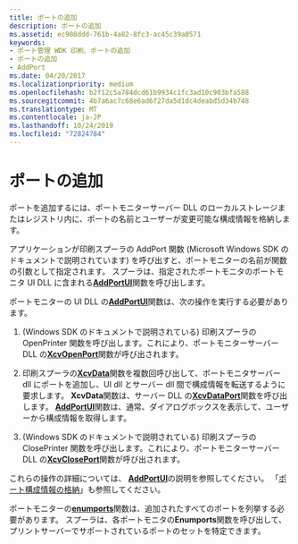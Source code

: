 ```yaml
---
title: ポートの追加
description: ポートの追加
ms.assetid: ec908ddd-761b-4a82-8fc3-ac45c39a0571
keywords:
- ポート管理 WDK 印刷、ポートの追加
- ポートの追加
- AddPort
ms.date: 04/20/2017
ms.localizationpriority: medium
ms.openlocfilehash: b2f12c5a784dcd61b9934c1fc3ad10c903bfa588
ms.sourcegitcommit: 4b7a6ac7c68e6ad6f27da5d1dc4deabd5d34b748
ms.translationtype: MT
ms.contentlocale: ja-JP
ms.lasthandoff: 10/24/2019
ms.locfileid: "72824784"
---
```

# <a name="adding-a-port"></a>ポートの追加





ポートを追加するには、ポートモニターサーバー DLL のローカルストレージまたはレジストリ内に、ポートの名前とユーザーが変更可能な構成情報を格納します。

アプリケーションが印刷スプーラの AddPort 関数 (Microsoft Windows SDK のドキュメントで説明されています) を呼び出すと、ポートモニターの名前が関数の引数として指定されます。 スプーラは、指定されたポートモニタのポートモニタ UI DLL に含まれる[**AddPortUI**](https://docs.microsoft.com/windows-hardware/drivers/ddi/winsplp/nf-winsplp-addportui)関数を呼び出します。

ポートモニターの UI DLL の[**AddPortUI**](https://docs.microsoft.com/windows-hardware/drivers/ddi/winsplp/nf-winsplp-addportui)関数は、次の操作を実行する必要があります。

1.  (Windows SDK のドキュメントで説明されている) 印刷スプーラの OpenPrinter 関数を呼び出します。これにより、ポートモニターサーバー DLL の[**XcvOpenPort**](https://docs.microsoft.com/windows-hardware/drivers/ddi/winsplp/nf-winsplp-xcvopenport)関数が呼び出されます。

2.  印刷スプーラの[**XcvData**](https://docs.microsoft.com/previous-versions/ff564255(v=vs.85))関数を複数回呼び出して、ポートモニタサーバー dll にポートを追加し、UI dll とサーバー dll 間で構成情報を転送するように要求します。 **XcvData**関数は、サーバー DLL の[**XcvDataPort**](https://docs.microsoft.com/windows-hardware/drivers/ddi/winsplp/nf-winsplp-xcvdataport)関数を呼び出します。 [**AddPortUI**](https://docs.microsoft.com/windows-hardware/drivers/ddi/winsplp/nf-winsplp-addportui)関数は、通常、ダイアログボックスを表示して、ユーザーから構成情報を取得します。

3.  (Windows SDK のドキュメントで説明されている) 印刷スプーラの ClosePrinter 関数を呼び出します。これにより、ポートモニターサーバー DLL の[**XcvClosePort**](https://docs.microsoft.com/windows-hardware/drivers/ddi/winsplp/nf-winsplp-xcvcloseport)関数が呼び出されます。

これらの操作の詳細については、 [**AddPortUI**](https://docs.microsoft.com/windows-hardware/drivers/ddi/winsplp/nf-winsplp-addportui)の説明を参照してください。 「[ポート構成情報の格納](storing-port-configuration-information.md)」も参照してください。

ポートモニターの[**enumports**](https://docs.microsoft.com/previous-versions/ff548754(v=vs.85))関数は、追加されたすべてのポートを列挙する必要があります。 スプーラは、各ポートモニタの**Enumports**関数を呼び出して、プリントサーバーでサポートされているポートのセットを特定できます。

 

 




